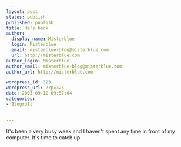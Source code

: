 ```yaml
---
layout: post
status: publish
published: publish
title: He's back
author:
  display_name: Misterblue
  login: Misterblue
  email: misterblue-blog@misterblue.com
  url: http://misterblue.com
author_login: Misterblue
author_email: misterblue-blog@misterblue.com
author_url: http://misterblue.com

wordpress_id: 323
wordpress_url: /?p=323
date: 2003-09-12 09:57:04
categories:
- Blogroll


---
```

<p>
It's been a very busy week and I haven't spent any time in front of my computer.
It's time to catch up.
</p>
